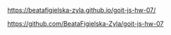 https://beatafigielska-zyla.github.io/goit-js-hw-07/

https://github.com/BeataFigielska-Zyla/goit-js-hw-07
